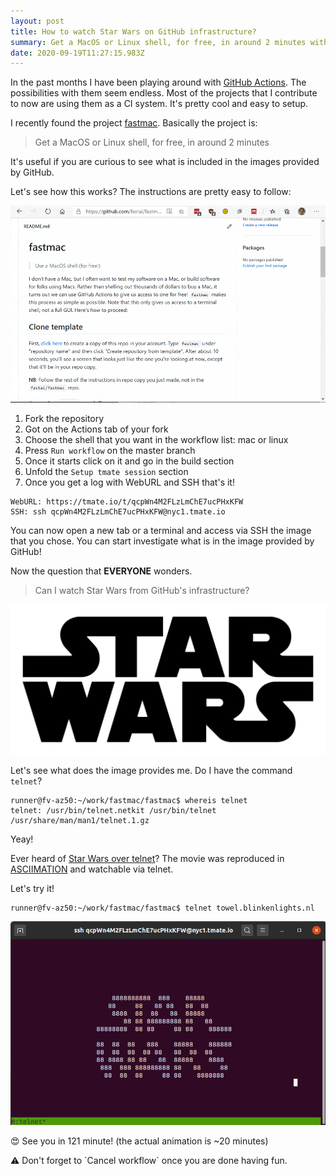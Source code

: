 ```yaml
---
layout: post
title: How to watch Star Wars on GitHub infrastructure?
summary: Get a MacOS or Linux shell, for free, in around 2 minutes with fastmac
date: 2020-09-19T11:27:15.983Z
---
```

In the past months I have been playing around with [GitHub Actions](https://github.com/features/actions). The possibilities with them seem endless. Most of the projects that I contribute to now are using them as a CI system. It's pretty cool and easy to setup. 

I recently found the project [fastmac](<https://github.com/fastai/fastmac >). Basically the project is:

> Get a MacOS or Linux shell, for free, in around 2 minutes

It's useful if you are curious to see what is included in the images provided by GitHub.

Let's see how this works? The instructions are pretty easy to follow:

![fastmac demo](/assets/uploads/fastmac.gif "fastmac demo")

1. Fork the repository
2. Got on the Actions tab of your fork
3. Choose the shell that you want in the workflow list: mac or linux
4. Press `Run workflow` on the master branch
5. Once it starts click on it and go in the build section
6. Unfold the `Setup tmate session` section 
7. Once you get a log with WebURL and SSH that's it!

```
WebURL: https://tmate.io/t/qcpWn4M2FLzLmChE7ucPHxKFW
SSH: ssh qcpWn4M2FLzLmChE7ucPHxKFW@nyc1.tmate.io
```

You can now open a new tab or a terminal and access via SSH the image that you chose. You can start investigate what is in the image provided by GitHub!

Now the question that **EVERYONE** wonders.

> Can I watch Star Wars from GitHub's infrastructure?

![Star wars logo](/assets/uploads/starwars.png)

Let's see what does the image provides me. Do I have the command `telnet`?

```
runner@fv-az50:~/work/fastmac/fastmac$ whereis telnet
telnet: /usr/bin/telnet.netkit /usr/bin/telnet /usr/share/man/man1/telnet.1.gz
```

Yeay!

Ever heard of [Star Wars over telnet](https://lifehacker.com/watch-star-wars-in-text-via-telnet-373571)? The movie was reproduced in [ASCIIMATION](http://www.asciimation.co.nz/) and watchable via telnet.

Let's try it!

```
runner@fv-az50:~/work/fastmac/fastmac$ telnet towel.blinkenlights.nl
```

![Star Wars Asciimation](/assets/uploads/starwars_asciiart.png)

😍 See you in 121 minute! (the actual animation is ~20 minutes)

⚠️ Don't forget to \`Cancel workflow\` once you are done having fun.